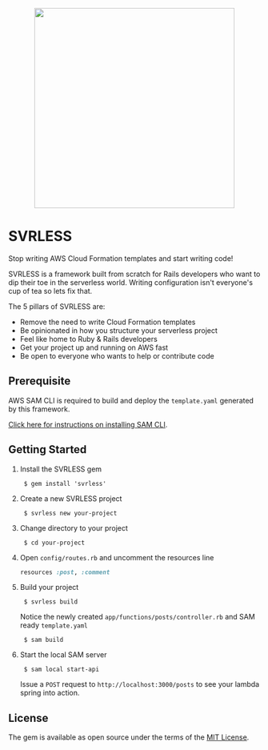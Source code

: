<p align="center">
  <img src="http://svrless.org/img/svrless-logo.svg" width="400">
</p>

# SVRLESS

Stop writing AWS Cloud Formation templates and start writing code!

SVRLESS is a framework built from scratch for Rails developers who want to dip their toe in the serverless world.
Writing configuration isn't everyone's cup of tea so lets fix that.

The 5 pillars of SVRLESS are:
- Remove the need to write Cloud Formation templates
- Be opinionated in how you structure your serverless project
- Feel like home to Ruby & Rails developers
- Get your project up and running on AWS fast
- Be open to everyone who wants to help or contribute code

## Prerequisite

AWS SAM CLI is required to build and deploy the `template.yaml` generated by this framework.

[Click here for instructions on installing SAM CLI](https://docs.aws.amazon.com/serverless-application-model/latest/developerguide/serverless-sam-cli-install.html).

## Getting Started

1. Install the SVRLESS gem


        $ gem install 'svrless'

2. Create a new SVRLESS project


        $ svrless new your-project 

3. Change directory to your project


        $ cd your-project

4. Open `config/routes.rb` and uncomment the resources line

    ```ruby
    resources :post, :comment
    ```

5. Build your project


        $ svrless build


    Notice the newly created `app/functions/posts/controller.rb` and SAM ready `template.yaml`


        $ sam build

6. Start the local SAM server 
        

        $ sam local start-api

   Issue a `POST` request to `http://localhost:3000/posts` to see your lambda spring into action.

## License

The gem is available as open source under the terms of the [MIT License](https://opensource.org/licenses/MIT).
